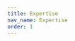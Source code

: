 ```yaml
---
title: Expertise
nav_name: Expertise
order: 1
---
```


<text-image image="/images/expertise-1.png">
<template v-slot:left>

## Yeah, we've
# Got know-how
<br/>

Truly breakthrough product development
requires high quality engineering capabilities and
services. As a knowledge-based company, we
use a stage-gate approach that involves constant
testing, refinement, and communication.

At PCDworks, we have the team, technology, and
tenacity to take on even the most impossible
engineering challenges.


</template>
</text-image>

<image-text image="/images/expertise-2.png" trim>
<template v-slot:right>

## Electrical Engineering
<br/>

Because many of our solutions require
electro-mechanical subsystems, we maintain strong
electrical engineering capabilities across a range of
disciplines including firmware design, software design,
RF communication, and analog communication
systems. Our capabilities include:

* Electronic design and simulation
* Embedded software development
* PCB design and rapid prototyping
* Sensor design, mote design, and programming
* Wireless communication systems design
* Intelligent wireless ad hoc networks
* Positioning systems design
* Power consumption optimization
* RF, Microwave
* Control system design

</template>
</image-text>

<text-image image="/images/expertise-3.png" trim>
<template v-slot:left>

## Mechanical Engineering
<br/>

With extensive engineering capabilities, we provide a
full range of services, including 3D CAD layouts,
electronic circuit design, analytical modeling, and
multi-physics simulation. Our mechanical engineering
team is dedicated to quickly producing strong designs
and performing engineering calculations to verify your
concept’s validity. Capabilities include:

* Analytical Modeling
* Solid Modeling
* Multi-physics FEA (Heat transfer, stress/strain, vibration and fatigue, CFD)
* Design for Manufacturing
* Computational Fluid Dynamic Modeling

<br/>
<v-row>
<v-col>

Our engineers are experts at all the standard mechanical engineering disciplines:

* Mechanics
* Kinematics
* Structural Analysis
* Mechatronics
* Thermal and Fluid Dynamics
* Material Science

</v-col>
<v-col>

In addition, we have local outsider consultants and have worked in:


* Vibration
* Acoustics
* Surface Treatments
* Tribology
* Electrohydraulics

</v-col>
</v-row>

</template>
</text-image>

<image-text image="/images/expertise-4.png" trim>
<template v-slot:right>

## Mathematical Modeling
<br/>

Mathematical modeling is a valuable tool to use when
tackling problems that have plagued industries for
years. It's especially beneficial for complex and
high-risk New Product Development projects. After all,
what we learn from mathematical simulations enables
us to mitigate as much risk as possible before the
design and building process even begins. Our
capabilities include:

* COMSOL Multiphysics Modules
* AC/DC Module
* Heat Transfer Module
* Structural Mechanics Module
* CFD Module
* Mixer Module
* Optimization Library
* Material Library

</template>
</image-text>

<text-image image="/images/expertise-5.png" trim>
<template v-slot:left>

## Sensors and IoT
<br/>

In our state-of-the-art research and development
lab, it's possible to design, prototype, and evaluate
concepts that enable devices and machines to
communicate over the internet. We have the
engineering and technological know-how to design
sensors, gather and clean data, and develop the
communication layers and user interface to create
an loT product from scratch.

</template>
</text-image>